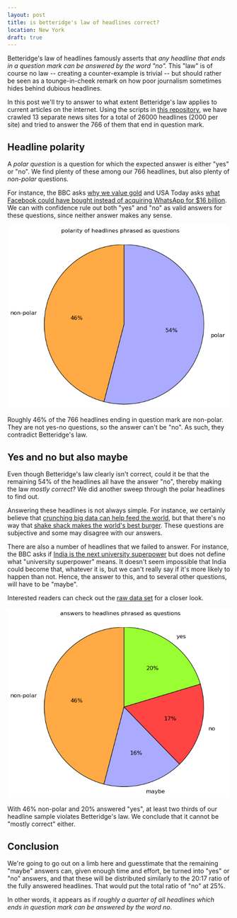 ```yaml
---
layout: post
title: is betteridge's law of headlines correct?
location: New York
draft: true
---
```


Betteridge's law of headlines famously asserts that *any headline that
ends in a question mark can be answered by the word "no".* This "law"
is of course no law -- creating a counter-example is trivial -- but
should rather be seen as a tounge-in-cheek remark on how poor
journalism sometimes hides behind dubious headlines.

In this post we'll try to answer to what extent Betteridge's law
applies to current articles on the internet. Using the scripts in
[this repository](https://github.com/matslina/betteridgeslaw), we have
crawled 13 separate news sites for a total of 26000 headlines (2000
per site) and tried to answer the 766 of them that end in question
mark.

Headline polarity
-----------------

A *polar question* is a question for which the expected answer is
either "yes" or "no". We find plenty of these among our 766 headlines,
but also plenty of *non-polar* questions.

For instance, the BBC asks [why we value
gold](http://www.bbc.com/news/magazine-25255957) and USA Today asks
[what Facebook could have bought instead of acquiring WhatsApp for $16
billion](http://www.usatoday.com/story/news/nation-now/2014/02/19/facebook-whatsapp-16-billion/5621721/). We
can with confidence rule out both "yes" and "no" as valid answers for
these questions, since neither answer makes any sense.

![polarity image](/img/betteridge_polarity_pie.png)

Roughly 46% of the 766 headlines ending in question mark are
non-polar. They are not yes-no questions, so the answer can't be
"no". As such, they contradict Betteridge's law.


Yes and no but also maybe
-------------------------

Even though Betteridge's law clearly isn't correct, could it be that
the remaining 54% of the headlines all have the answer "no", thereby
making the law *mostly correct*? We did another sweep through the
polar headlines to find out.

Answering these headlines is not always simple. For instance, *we*
certainly believe that [crunching big data can help feed the
world](http://www.bbc.com/news/business-26424338), but that there's no
way that [shake shack makes the world's best
burger](http://www.dailymail.co.uk/travel/article-1353847/Shake-shack-worlds-best-burger.html). These
questions are subjective and some may disagree with our answers.

There are also a number of headlines that we failed to answer. For
instance, the BBC asks if [India is the next university
superpower](http://www.bbc.com/news/business-12597815) but does not
define what "university superpower" means. It doesn't seem impossible
that India could become that, whatever it is, but we can't really say
if it's more likely to happen than not. Hence, the answer to this, and
to several other questions, will have to be "maybe".

Interested readers can check out the [raw data
set](https://gist.github.com/matslina/64601f39ef12bd653be6) for a
closer look.

![polarity image](/img/betteridge_answer_pie.png)

With 46% non-polar and 20% answered "yes", at least two thirds of our
headline sample violates Betteridge's law. We conclude that it cannot
be "mostly correct" either.

Conclusion
----------

We're going to go out on a limb here and guesstimate that the
remaining "maybe" answers can, given enough time and effort, be turned
into "yes" or "no" answers, and that these will be distributed
similarly to the 20:17 ratio of the fully answered headlines. That
would put the total ratio of "no" at 25%.

In other words, it appears as if *roughly a quarter of all headlines
which ends in question mark can be answered by the word no*.
